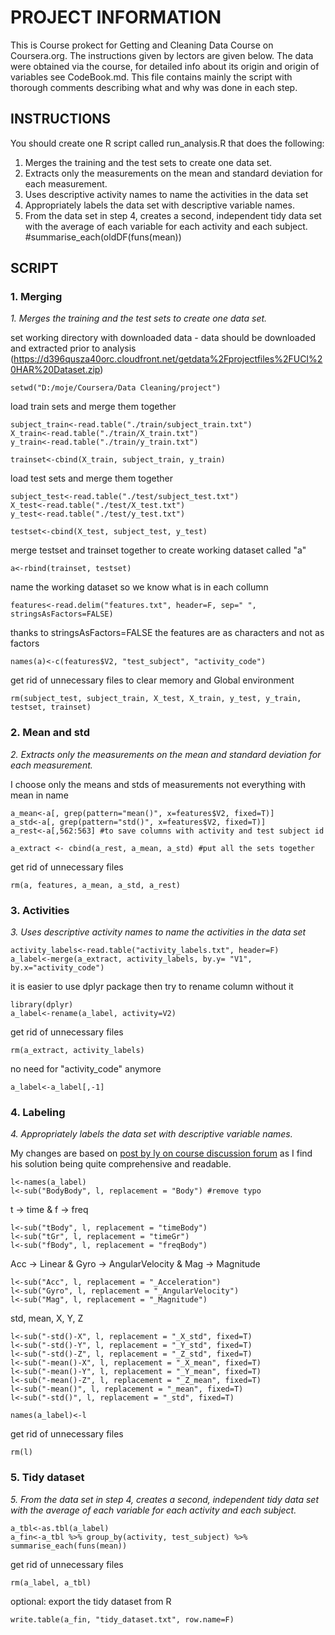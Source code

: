 # PROJECT INFORMATION

This is Course prokect for Getting and Cleaning Data Course on Coursera.org. The instructions given by lectors are given below. The data were obtained via the course, for detailed info about its origin and origin of variables see CodeBook.md. This file contains mainly the script with thorough comments describing what and why was done in each step.

## INSTRUCTIONS 

You should create one R script called run_analysis.R that does the following: 

1. Merges the training and the test sets to create one data set.
2. Extracts only the measurements on the mean and standard deviation for each measurement. 
3. Uses descriptive activity names to name the activities in the data set
4. Appropriately labels the data set with descriptive variable names.
5. From the data set in step 4, creates a second, independent tidy data set with the average
      of each variable for each activity and each subject. #summarise_each(oldDF(funs(mean))


## SCRIPT


### 1. Merging
*1. Merges the training and the test sets to create one data set.*

set working directory with downloaded data - data should be downloaded and extracted prior to analysis
(https://d396qusza40orc.cloudfront.net/getdata%2Fprojectfiles%2FUCI%20HAR%20Dataset.zip)
	
	setwd("D:/moje/Coursera/Data Cleaning/project")

load train sets and merge them together
	
	subject_train<-read.table("./train/subject_train.txt")
	X_train<-read.table("./train/X_train.txt")
	y_train<-read.table("./train/y_train.txt")

	trainset<-cbind(X_train, subject_train, y_train)

load test sets and merge them together
	
	subject_test<-read.table("./test/subject_test.txt")
	X_test<-read.table("./test/X_test.txt")
	y_test<-read.table("./test/y_test.txt")

	testset<-cbind(X_test, subject_test, y_test)

merge testset and trainset together to create working dataset called "a"
	
	a<-rbind(trainset, testset)

name the working dataset so we know what is in each collumn
	
	features<-read.delim("features.txt", header=F, sep=" ", stringsAsFactors=FALSE) 

thanks to stringsAsFactors=FALSE the features are as characters and not as factors

	names(a)<-c(features$V2, "test_subject", "activity_code")


get rid of unnecessary files to clear memory and Global environment

	rm(subject_test, subject_train, X_test, X_train, y_test, y_train, testset, trainset)




### 2. Mean and std 
*2. Extracts only the measurements on the mean and standard deviation for each measurement.*

I choose only the means and stds of measurements not everything with mean in name
	
	a_mean<-a[, grep(pattern="mean()", x=features$V2, fixed=T)]
	a_std<-a[, grep(pattern="std()", x=features$V2, fixed=T)]
	a_rest<-a[,562:563] #to save columns with activity and test subject id

	a_extract <- cbind(a_rest, a_mean, a_std) #put all the sets together

get rid of unnecessary files

	rm(a, features, a_mean, a_std, a_rest)





### 3. Activities
*3. Uses descriptive activity names to name the activities in the data set*

	activity_labels<-read.table("activity_labels.txt", header=F) 
	a_label<-merge(a_extract, activity_labels, by.y= "V1", by.x="activity_code")

it is easier to use dplyr package then try to rename column without it

	library(dplyr)
	a_label<-rename(a_label, activity=V2)

get rid of unnecessary files

	rm(a_extract, activity_labels)

no need for "activity_code" anymore

	a_label<-a_label[,-1] 
	




### 4. Labeling
*4. Appropriately labels the data set with descriptive variable names.*

My changes are based on [post by ly on course discussion forum](https://class.coursera.org/getdata-031/forum/thread?thread_id=185#comment-780) as I find his solution being quite comprehensive and readable.

	l<-names(a_label)
	l<-sub("BodyBody", l, replacement = "Body") #remove typo

t -> time & f -> freq

	l<-sub("tBody", l, replacement = "timeBody")
	l<-sub("tGr", l, replacement = "timeGr")
	l<-sub("fBody", l, replacement = "freqBody")

Acc -> Linear & Gyro -> AngularVelocity & Mag -> Magnitude

	l<-sub("Acc", l, replacement = "_Acceleration")
	l<-sub("Gyro", l, replacement = "_AngularVelocity")
	l<-sub("Mag", l, replacement = "_Magnitude")

std, mean, X, Y, Z

	l<-sub("-std()-X", l, replacement = "_X_std", fixed=T)
	l<-sub("-std()-Y", l, replacement = "_Y_std", fixed=T)
	l<-sub("-std()-Z", l, replacement = "_Z_std", fixed=T)
	l<-sub("-mean()-X", l, replacement = "_X_mean", fixed=T)
	l<-sub("-mean()-Y", l, replacement = "_Y_mean", fixed=T)
	l<-sub("-mean()-Z", l, replacement = "_Z_mean", fixed=T)
	l<-sub("-mean()", l, replacement = "_mean", fixed=T)
	l<-sub("-std()", l, replacement = "_std", fixed=T)

	names(a_label)<-l

get rid of unnecessary files

	rm(l)



### 5. Tidy dataset
*5. From the data set in step 4, creates a second, independent tidy data set with the average of each variable for each activity and each subject.* 

	a_tbl<-as.tbl(a_label)
	a_fin<-a_tbl %>% group_by(activity, test_subject) %>% summarise_each(funs(mean))

get rid of unnecessary files

	rm(a_label, a_tbl)


optional: export the tidy dataset from R

	write.table(a_fin, "tidy_dataset.txt", row.name=F)
